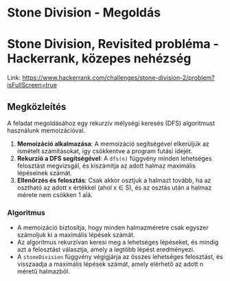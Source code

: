 
# Stone Division - Megoldás

# Stone Division, Revisited probléma - Hackerrank, közepes nehézség
Link: https://www.hackerrank.com/challenges/stone-division-2/problem?isFullScreen=true


## Megközleítés
A feladat megoldásához egy rekurzív mélységi keresés (DFS) algoritmust használunk memoizációval. 

1. **Memoizáció alkalmazása**: A memoizáció segítségével elkerüljük az ismételt számításokat, így csökkentve a program futási idejét.
2. **Rekurzió a DFS segítségével**: A `dfs(n)` függvény minden lehetséges felosztást megvizsgál, és kiszámítja az adott halmaz maximális lépéseinek számát.
3. **Ellenőrzés és felosztás**: Csak akkor osztjuk a halmazt tovább, ha az osztható az adott x értékkel (ahol x ∈ S), és az osztás után a halmaz mérete nem csökken 1 alá.

### Algoritmus
- A memoizáció biztosítja, hogy minden halmazméretre csak egyszer számoljuk ki a maximális lépések számát.
- Az algoritmus rekurzívan keresi meg a lehetséges lépéseket, és mindig azt a felosztást választja, amely a legtöbb lépést eredményezi.
- A `stoneDivision` függvény végigjárja az összes lehetséges felosztást, és visszaadja a maximális lépések számát, amely elérhető az adott n méretű halmazból.